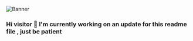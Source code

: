

![Banner](https://user-images.githubusercontent.com/58667227/168011984-073f6954-47e1-48c2-9071-9ea60a3502ad.gif)


### Hi visitor 👋 I'm currently working on an update for this readme file , just be patient



<!--
**KvRae/KvRae** is a ✨ _special_ ✨ repository because its `README.md` (this file) appears on your GitHub profile.

Here are some ideas to get you started:

- 🔭 I’m currently working on ...
- 🌱 I’m currently learning ...
- 👯 I’m looking to collaborate on ...
- 🤔 I’m looking for help with ...
- 💬 Ask me about ...
- 📫 How to reach me: ...
- 😄 Pronouns: ...
- ⚡ Fun fact: ...
-->
